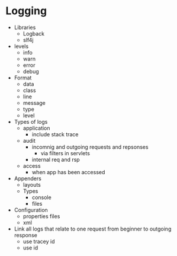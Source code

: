 # Logging

- Libraries
  - Logback
  - slf4j
- levels
  - info
  - warn
  - error
  - debug
- Format
  - data
  - class
  - line
  - message
  - type
  - level
- Types of logs
  - application
    - include stack trace
  - audit
    - incomnig and outgoing requests and repsonses
      - via filters in servlets
    - internal req and rsp
  - access
    - when app has been accessed
- Appenders
  - layouts
  - Types
    - console
    - files
- Configuration
  - properties files
  - xml
- Link all logs that relate to one request from beginner to outgoing response
  - use tracey id
  - use id
